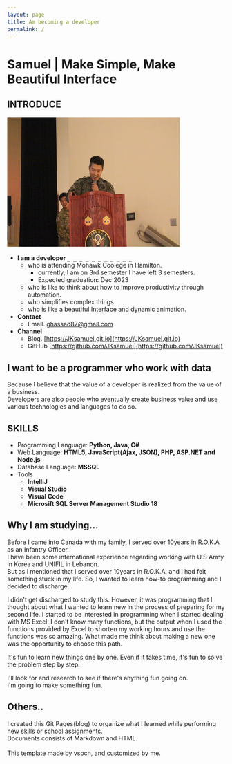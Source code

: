 ```yaml
---
layout: page
title: Am becoming a developer
permalink: /
---
```


# Samuel | Make Simple, Make Beautiful Interface
## INTRODUCE
<img src="/assets/img/samuel.jpg" width="400px" height="300px"><br>

* **I am a developer ```_ _ _ _ _ _ _ _ _ _ _```**
  * who is attending Mohawk Coolege in Hamilton.
    * currently, I am on 3rd semester I have left 3 semesters.
    * Expected graduation: Dec 2023
  * who is like to think about how to improve productivity through automation.
  * who simplifies complex things.
  * who is like a beautiful Interface and dynamic animation.
* **Contact**
  * Email. ghassad87@gmail.com
* **Channel**
  * Blog. [https://JKsamuel.git.io](https://JKsamuel.git.io)
  * GitHub [https://github.com/JKsamuel](https://github.com/JKsamuel)   

## I want to be a programmer who work with data
Because I believe that the value of a developer is realized from the value of a business.   
Developers are also people who eventually create business value and use various technologies and languages to do so.

## SKILLS
* Programming Language:  **Python, Java, C#**
* Web Language: **HTML5, JavaScript(Ajax, JSON), PHP, ASP.NET and Node.js**
* Database Language: **MSSQL**
* Tools
  - **IntelliJ**
  - **Visual Studio**
  - **Visual Code**
  - **Microsift SQL Server Management Studio 18**

## Why I am studying...
Before I came into Canada with my family, I served over 10years in R.O.K.A as an Infantry Officer.<Br>I have been some international experience regarding working with U.S Army in Korea and UNIFIL in Lebanon. <br>But as I mentioned that I served over 10years in R.O.K.A, and I had felt something stuck in my life. So, I wanted to learn how-to programming and I decided to discharge.

I didn't get discharged to study this. However, it was programming that I thought about what I wanted to learn new in the process of preparing for my second life. I started to be interested in programming when I started dealing with MS Excel. I don't know many functions, but the output when I used the functions provided by Excel to shorten my working hours and use the functions was so amazing. What made me think about making a new one was the opportunity to choose this path.

It's fun to learn new things one by one.
Even if it takes time, it's fun to solve the problem step by step.

I'll look for and research to see if there's anything fun going on.<br>
I'm going to make something fun.

## Others..

I created this Git Pages(blog) to organize what I learned while performing new skills or school assignments.<br>Documents consists of Markdown and HTML.
<br>
<br>This template made by vsoch, and customized by me.